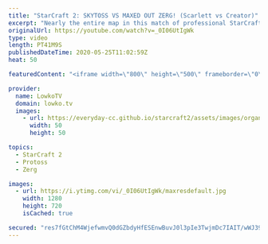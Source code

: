 ```yaml
---
title: "StarCraft 2: SKYTOSS VS MAXED OUT ZERG! (Scarlett vs Creator)"
excerpt: "Nearly the entire map in this match of professional StarCraft 2 gets mined out. In this Zerg versus Protoss I cast a game between Scarlett and Creator. Both players  feel comfortable playing the extreme late game in StarCraft 2 and that's exactly what we get. While the match is being played  I discuss"
originalUrl: https://youtube.com/watch?v=_0I06UtIgWk
type: video
length: PT41M9S
publishedDateTime: 2020-05-25T11:02:59Z
heat: 50

featuredContent: "<iframe width=\"800\" height=\"500\" frameborder=\"0\" src=\"https://www.youtube.com/embed/_0I06UtIgWk\" allow=\"accelerometer; autoplay; encrypted-media; gyroscope; picture-in-picture\" allowfullscreen></iframe>"

provider:
  name: LowkoTV
  domain: lowko.tv
  images:
    - url: https://everyday-cc.github.io/starcraft2/assets/images/organizations/lowko.tv-50x50.jpg
      width: 50
      height: 50

topics:
  - StarCraft 2
  - Protoss
  - Zerg

images:
  - url: https://i.ytimg.com/vi/_0I06UtIgWk/maxresdefault.jpg
    width: 1280
    height: 720
    isCached: true

secured: "res7fGtChM4WjefwmvQ0dGZbdyHfESEnwBuvJ0l3pIe3TwjmDc7IAIT/wWJ3989KgN3vTzrXdw83rfnoas1NyUUK8SzEbqxmOrQNFXhrdeD/uVNQChIvswiRE5s/WxMWL7Ljx9yGUXVin4rHy6qrICfSPu41CcMI4q8w5uCR3Nx3l+5d5pgvQLLBWKOrsdmQXKJg+aA9nbZxN80YztMVCnEWNzycyrT1EFUxwPXHUJT0S4w8+GbI5PytGM40PaVA8ldA03hIiq1GPEqTx1F1O4MKxUvt83KValpD7XabJULbWS33PUwWKwmodipGpbQxqOX05OmwYH4CVzOLL/CT40g9OpYY2ybgLzqPe6814QRrYQqevrrZ2LdT6WQOraWLYy7tRj1lvKK/153cWbfGYQdM1k88Xc/yxVQIYodEQ+1mjpmoMrMvde8U1F03zG3F;6AazMydTBe+aW2CjXEDAQA=="
---
```


